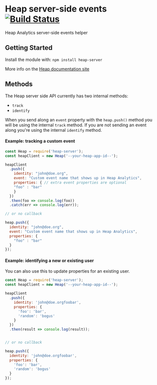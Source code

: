 # Heap server-side events [![Build Status](https://secure.travis-ci.org/anthonyringoet/heap-server.png?branch=master)](http://travis-ci.org/anthonyringoet/heap-server)

Heap Analytics server-side events helper

## Getting Started
Install the module with: `npm install heap-server`

More info on the [Heap documentation site](https://heapanalytics.com/docs/server-side)

## Methods
The Heap server side API currently has two internal methods:

- ```track```
- ```identify```

When you send along an ```event``` property with the ```heap.push()``` method you will be using the internal ```track``` method. If you are not sending an event along you're using the internal ```identify``` method.

#### Example: tracking a custom event

```javascript
const Heap = require('heap-server');
const heapClient = new Heap('--your-heap-app-id--');

heapClient
  .push({
    identity: "john@doe.org",
    event: "Custom event name that shows up in Heap Analytics",
    properties: { // extra event properties are optional
    "foo" : "bar"
    }
  })
  .then(foo => console.log(foo))
  .catch(err => console.log(err));

// or no callback

heap.push({
  identity: "john@doe.org",
  event: "Custom event name that shows up in Heap Analytics",
  properties: {
    "foo" : "bar"
  }
});
```

#### Example: identifying a new or existing user

You can also use this to update properties for an existing user.

```javascript
const Heap = require('heap-server');
const heapClient = new Heap('--your-heap-app-id--');

heapClient
  .push({
    identity: 'john@doe.orgfoobar',
    properties: {
      'foo': 'bar',
      'random': 'bogus'
    }
  })
  .then(result => console.log(result));


// or no callback

heap.push({
  identity: 'john@doe.orgfoobar',
  properties: {
    'foo': 'bar',
    'random': 'bogus'
  }
});

```